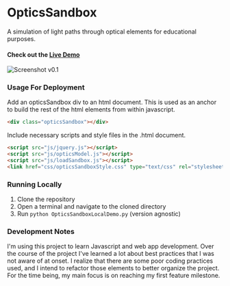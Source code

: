 # OpticsSandbox
A simulation of light paths through optical elements for educational purposes.

#### Check out the [Live Demo](https://dgkf.github.io/OpticsSandbox/)

![Screenshot v0.1](https://cloud.githubusercontent.com/assets/18220321/18066282/96480a52-6dec-11e6-9974-8621a62c8944.png)

### Usage For Deployment
Add an opticsSandbox div to an html document. This is used as an anchor to build the rest of the html elements from within javascript.
``` html
<div class="opticsSandbox"></div>
```
Include necessary scripts and style files in the .html document.
``` html
<script src="js/jquery.js"></script>
<script src="js/opticsModel.js"></script>
<script src="js/loadSandbox.js"></script>
<link href="css/opticsSandboxStyle.css" type="text/css" rel="stylesheet">
```

### Running Locally
1. Clone the repository
2. Open a terminal and navigate to the cloned directory
3. Run ```python OpticsSandboxLocalDemo.py``` (version agnostic)

### Development Notes
I'm using this project to learn Javascript and web app development. Over the course of the project I've learned a lot about best practices that I was not aware of at onset. I realize that there are some poor coding practices used, and I intend to refactor those elements to better organize the project. For the time being, my main focus is on reaching my first feature milestone.
